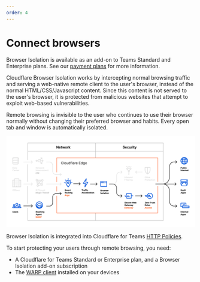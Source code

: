 ```yaml
---
order: 4
---
```


# Connect browsers

<Aside>

Browser Isolation is available as an add-on to Teams Standard and Enterprise plans. See our [payment plans](https://www.cloudflare.com/teams-pricing/) for more information.

</Aside>

Cloudflare Browser Isolation works by intercepting normal browsing traffic and serving a web-native remote client to the user's browser, instead of the normal HTML/CSS/Javascript content. Since this content is not served to the user's browser, it is protected from malicious websites that attempt to exploit web-based vulnerabilities.

Remote browsing is invisible to the user who continues to use their browser normally without changing their preferred browser and habits. Every open tab and window is automatically isolated.

![Diagram of how Browser Isolation integrates with WARP and Gateway](../../static/documentation/rbi/cloudflare-one-browser-diagram.png)

Browser Isolation is integrated into Cloudflare for Teams [HTTP Policies](/policies/filtering/http-policies).

To start protecting your users through remote browsing, you need:

* A Cloudflare for Teams Standard or Enterprise plan, and a Browser Isolation add-on subscription
* The [WARP client](/connections/connect-devices/warp) installed on your devices
